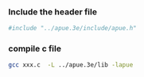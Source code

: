 ### Include the header file

```sh
#include "../apue.3e/include/apue.h"
```

### compile c file
```sh
gcc xxx.c  -L ../apue.3e/lib -lapue
```